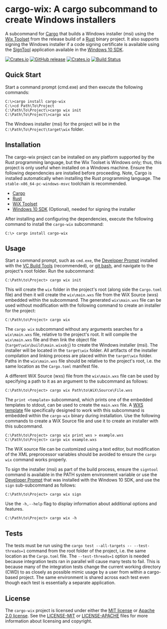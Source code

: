 # cargo-wix: A cargo subcommand to create Windows installers

A subcommand for [Cargo](http://doc.crates.io/) that builds a Windows installer (msi) using the [Wix Toolset](http://wixtoolset.org/) from the release build of a [Rust](https://www.rust-lang.org) binary project. It also supports signing the Windows installer if a code signing certificate is available using the [SignTool](https://msdn.microsoft.com/en-us/library/windows/desktop/aa387764(v=vs.85).aspx) application available in the [Windows 10 SDK](https://developer.microsoft.com/en-us/windows/downloads/windows-10-sdk).

[![Crates.io](https://img.shields.io/crates/v/cargo-wix.svg)](https://crates.io/crates/cargo-wix)
[![GitHub release](https://img.shields.io/github/release/volks73/cargo-wix.svg)](https://github.com/volks73/cargo-wix/releases)
[![Crates.io](https://img.shields.io/crates/l/cargo-wix.svg)](https://github.com/volks73/cargo-wix#license)
[![Build Status](https://travis-ci.org/volks73/cargo-wix.svg?branch=master)](https://travis-ci.org/volks73/cargo-wix)

## Quick Start

Start a command prompt (cmd.exe) and then execute the following commands:

```dos
C:\>cargo install cargo-wix
C:\>cd Path\To\Project
C:\Path\To\Project\>cargo wix init
C:\Path\To\Project\>cargo wix
```

The Windows installer (msi) for the project will be in the `C:\Path\To\Project\target\wix` folder.

## Installation

The cargo-wix project can be installed on any platform supported by the Rust programming language, but the Wix Toolset is Windows only; thus, this project is only useful when installed on a Windows machine. Ensure the following dependencies are installed before proceeding. Note, Cargo is installed automatically when installing the Rust programming language. The `stable-x86_64-pc-windows-msvc` toolchain is recommended.

- [Cargo](http://doc.crates.io)
- [Rust](https://www.rust-lang.org)
- [WiX Toolset](http://wixtoolset.org)
- [Windows 10 SDK](https://developer.microsoft.com/en-us/windows/downloads/windows-10-sdk) (Optional), needed for signing the installer

After installing and configuring the dependencies, execute the following command to install the `cargo-wix` subcommand:

```dos
C:\> cargo install cargo-wix
```

## Usage

Start a command prompt, such as `cmd.exe`, the [Developer Prompt](https://msdn.microsoft.com/en-us/library/f35ctcxw.aspx) installed with the [VC Build Tools](https://visualstudio.microsoft.com/downloads/#build-tools-for-visual-studio-2017) (recommended), or [git bash](https://gitforwindows.org/), and navigate to the project's root folder. Run the subcommand:

```dos
C:\Path\to\Project> cargo wix init
```

This will create the `wix` folder in the project's root (along side the `Cargo.toml` file) and then it will create the `wix\main.wxs` file from the WiX Source (wxs) embedded within the subcommand. The generated `wix\main.wxs` file can be used without modification with the following command to create an installer for the project:

```dos
C:\Path\to\Project> cargo wix
```

The `cargo wix` subcommand without any arguments searches for a `wix\main.wxs` file, relative to the project's root. It will compile the `wix\main.wxs` file and then link the object file (`target\wix\build\main.wixobj`) to create the Windows installer (msi). The installer will be located in the `target\wix` folder. All artifacts of the installer compilation and linking process are placed within the `target\wix` folder. Paths in the `wix\main.wxs` file should be relative to the project's root, i.e. the same location as the `Cargo.toml` manifest file. 

A different WiX Source (wxs) file from the `wix\main.wxs` file can be used by specifying a path to it as an argument to the subcommand as follows:

```dos
C:\Path\to\Project> cargo wix Path\to\WiX\Source\File.wxs
```

The `print <template>` subcommand, which prints one of the embedded templates to stdout, can be used to create the `main.wxs` file. A [WXS template](https://github.com/volks73/cargo-wix/blob/master/src/main.wxs.mustache) file specifically designed to work with this subcommand is embedded within the `cargo-wix` binary during installation. Use the following commands to create a WiX Source file and use it to create an installer with this subcommand.

```dos
C:\Path\to\Project> cargo wix print wxs > example.wxs
C:\Path\to\Project> cargo wix example.wxs
```

The WiX source file can be customized using a text editor, but modification of the XML preprocessor variables should be avoided to ensure the `cargo wix` command works properly. 

To sign the installer (msi) as part of the build process, ensure the `signtool` command is available in the PATH system environment variable or use the [Developer Prompt](https://msdn.microsoft.com/en-us/library/f35ctcxw.aspx) that was installed with the Windows 10 SDK, and use the `sign` sub-subcommand as follows: 

```dos
C:\Path\to\Project> cargo wix sign
```

Use the `-h,--help` flag to display information about additional options and features.

```dos
C:\Path\to\Project> cargo wix -h
```

## Tests

The tests must be run using the `cargo test --all-targets -- --test-threads=1` command from the root folder of the project, i.e. the same location as the `Cargo.toml` file. The `--test-threads=1` option is needed because integration tests ran in parallel will cause many tests to fail. This is because many of the integration tests change the current working directory (CWD) to as closely as possible mimic usage by a user from within a cargo-based project. The same environment is shared across each test even though each test is essentially a separate application.

## License

The `cargo-wix` project is licensed under either the [MIT license](https://opensource.org/licenses/MIT) or [Apache 2.0 license](http://www.apache.org/licenses/LICENSE-2.0). See the [LICENSE-MIT](https://github.com/volks73/cargo-wix/blob/master/LICENSE-MIT) or [LICENSE-APACHE](https://github.com/volks73/cargo-wix/blob/master/LICENSE-APACHE) files for more information about licensing and copyright.

